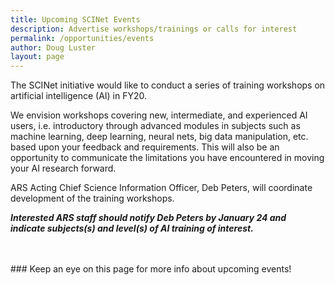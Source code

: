 ```yaml
---
title: Upcoming SCINet Events 
description: Advertise workshops/trainings or calls for interest
permalink: /opportunities/events
author: Doug Luster
layout: page
---
```


The SCINet initiative would like to conduct a series of training workshops on artificial intelligence (AI) in FY20.

We envision workshops covering new, intermediate, and experienced AI users, i.e. introductory through advanced modules in subjects such as machine learning, deep learning, neural nets, big data manipulation, etc. based upon your feedback and requirements. This will also be an opportunity to communicate the limitations you have encountered in moving your AI research forward.

ARS Acting Chief Science Information Officer, Deb Peters, will coordinate development of the training workshops.


***Interested ARS staff should notify Deb Peters by January 24 and <br>indicate subjects(s) and level(s) of AI training of interest.***

<br>
<br>
### Keep an eye on this page for more info about upcoming events!


 
